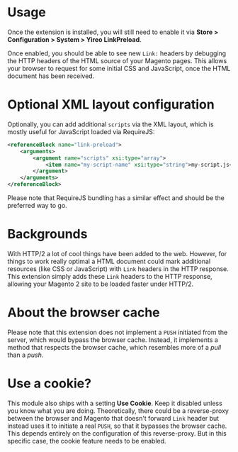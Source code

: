 # Usage
Once the extension is installed, you will still need to enable it via **Store > Configuration > System > Yireo LinkPreload**.

Once enabled, you should be able to see new `Link:` headers by debugging the HTTP headers of the HTML source of your Magento pages. This allows your browser to request for some initial CSS and JavaScript, once the HTML document has
been received.

# Optional XML layout configuration
Optionally, you can add additional `scripts` via the XML layout, which is mostly useful for JavaScript loaded via RequireJS:
```xml
<referenceBlock name="link-preload">
    <arguments>
        <argument name="scripts" xsi:type="array">
            <item name="my-script-name" xsi:type="string">my-script.js</item>
        </argument>
    </arguments>
</referenceBlock>
```

Please note that RequireJS bundling has a similar effect and should be the preferred way to go.


# Backgrounds
With HTTP/2 a lot of cool things have been added to the web. However, for things to work really optimal a HTML document could mark additional resources (like CSS or JavaScript) with `Link` headers in the HTTP response. This extension simply adds these `Link` headers to the HTTP response, allowing your Magento 2 site to be loaded faster under HTTP/2.

# About the browser cache
Please note that this extension does not implement a `PUSH` initiated from the server, which would bypass the browser cache. Instead, it implements a method that respects the browser cache, which resembles more of a *pull* than a *push*.

# Use a cookie?
This module also ships with a setting **Use Cookie**. Keep it disabled unless you know what you are doing. Theoretically, there could be a reverse-proxy between the browser and Magento that doesn't forward `Link` header but instead uses it to initiate a real `PUSH`, so that it bypasses the browser cache. This depends entirely on the configuration of this reverse-proxy. But in this specific case, the cookie feature needs to be enabled.
